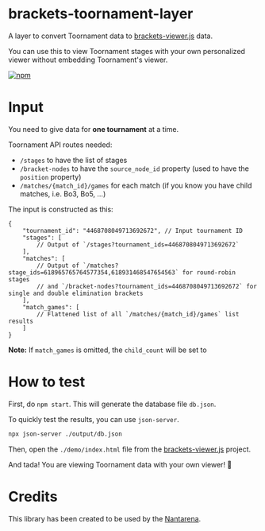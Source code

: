 # brackets-toornament-layer

A layer to convert Toornament data to [brackets-viewer.js](https://github.com/Drarig29/brackets-viewer.js) data.

You can use this to view Toornament stages with your own personalized viewer without embedding Toornament's viewer.

[![npm](https://img.shields.io/npm/v/brackets-toornament-layer.svg)](https://www.npmjs.com/package/brackets-toornament-layer)

# Input

You need to give data for **one tournament** at a time.

Toornament API routes needed:

- `/stages` to have the list of stages
- `/bracket-nodes` to have the `source_node_id` property (used to have the `position` property)
- `/matches/{match_id}/games` for each match (if you know you have child matches, i.e. Bo3, Bo5, ...)

The input is constructed as this:

```jsonc
{
    "tournament_id": "4468708049713692672", // Input tournament ID
    "stages": [ 
        // Output of `/stages?tournament_ids=4468708049713692672`
    ],
    "matches": [ 
        // Output of `/matches?stage_ids=618965765764577354,618931468547654563` for round-robin stages 
        // and `/bracket-nodes?tournament_ids=4468708049713692672` for single and double elimination brackets
    ],
    "match_games": [ 
        // Flattened list of all `/matches/{match_id}/games` list results
    ]
}
```

**Note:** If `match_games` is omitted, the `child_count` will be set to

# How to test

First, do `npm start`. This will generate the database file `db.json`.

To quickly test the results, you can use `json-server`.

```bash
npx json-server ./output/db.json
```

Then, open the `./demo/index.html` file from the [brackets-viewer.js](https://github.com/Drarig29/brackets-viewer.js) project.

And tada! You are viewing Toornament data with your own viewer! 🎉

# Credits

This library has been created to be used by the [Nantarena](https://nantarena.net/).
